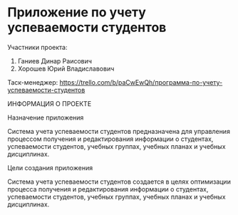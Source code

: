 # Приложение по учету успеваемости студентов


Участники проекта:
1. Ганиев Динар Раисович
2. Хорошев Юрий Владиславович


Таск-менеджер:
https://trello.com/b/paCwEwQh/программа-по-учету-успеваемости-студентов

ИНФОРМАЦИЯ О ПРОЕКТЕ

Назначение приложения

Система учета успеваемости студентов предназначена для управления процессом получения и редактирования информации о студентах, успеваемости студентов, учебных группах, учебных планах и учебных дисциплинах.

Цели создания приложения

Система учета успеваемости студентов создается в целях оптимизации процесса получения и редактирования информации о студентах, успеваемости студентов, учебных группах, учебных планах и учебных дисциплинах.
